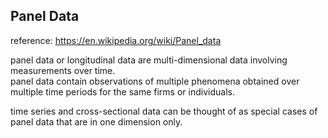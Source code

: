 Panel Data
------------------

reference: https://en.wikipedia.org/wiki/Panel_data

panel data or longitudinal data are multi-dimensional data involving measurements over time.  
panel data contain observations of multiple phenomena obtained over multiple time periods for the same firms or individuals.

time series and cross-sectional data can be thought of as special cases of panel data that are in one dimension only.


